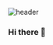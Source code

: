 ![header](https://user-images.githubusercontent.com/56448620/146638324-48128ce7-7699-4735-a2be-ae6664ddd6a7.png?type=wave&color=auto&height=300&section=header&text=capsule%20render&fontSize=90)

### Hi there 👋

<!--
**lilyfrancis/lilyfrancis** is a ✨ _special_ ✨ repository because its `README.md` (this file) appears on your GitHub profile.

Here are some ideas to get you started:

- 🔭 I’m currently working on ...
- 🌱 I’m currently learning ...
- 👯 I’m looking to collaborate on ...
- 🤔 I’m looking for help with ...
- 💬 Ask me about ...
- 📫 How to reach me: ...
- 😄 Pronouns: ...
- ⚡ Fun fact: ...
-->
